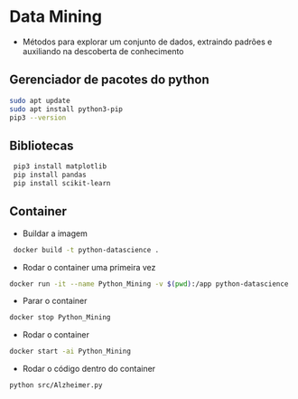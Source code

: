 # Data Mining

- Métodos para explorar um conjunto de dados, extraindo padrões  e auxiliando na descoberta de conhecimento

## Gerenciador de pacotes do python

```bash  
sudo apt update    
sudo apt install python3-pip  
pip3 --version 
```

## Bibliotecas

```bash  
 pip3 install matplotlib 
 pip install pandas
 pip install scikit-learn 
 ```

 ## Container

- Buildar a imagem
```bash  
 docker build -t python-datascience .
 ```
- Rodar o container uma primeira vez
```bash  
docker run -it --name Python_Mining -v $(pwd):/app python-datascience
 ```
- Parar o container
```bash  
docker stop Python_Mining
```
- Rodar o container
```bash  
docker start -ai Python_Mining
```
- Rodar o código dentro do container
 ```bash  
python src/Alzheimer.py
 ```
